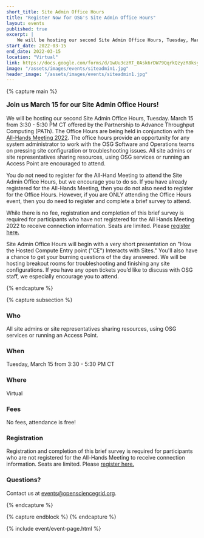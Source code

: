 ```yaml
---
short_title: Site Admin Office Hours
title: "Register Now for OSG's Site Admin Office Hours"
layout: events
published: true
excerpt: |
    We will be hosting our second Site Admin Office Hours, Tuesday, March 15 from 3:30 - 5:30 PM CT offered by the Partnership to Advance Throughput Computing (PATh). The Office Hours provide an opportunity for any system administrator to work with the OSG Software and Operations teams on pressing site configuration or troubleshooting issues. All site admins or site representatives sharing resources using OSG services or running an Access Point are encouraged to attend.
start_date: 2022-03-15
end_date: 2022-03-15
location: "Virtual"
link: https://docs.google.com/forms/d/1wUu3czRT_0Ask6rDW79QqrkQzyzR8ksyNM6uqWTOYXc//viewform
image: "/assets/images/events/siteadmin1.jpg"
header_image: "/assets/images/events/siteadmin1.jpg"
---
```


{% capture main %}

<p style="font-size: larger; font-weight: bold;">Join us March 15 for our Site Admin Office Hours!</p>

We will be hosting our second Site Admin Office Hours, Tuesday. March 15 from 3:30 - 5:30 PM CT offered by the Partnership to Advance Throughput Computing (PATh). The Office Hours are being held in conjunction with the [All-Hands Meeting 2022](https://indico.fnal.gov/event/53029/registrations/3257/).
The office hours provide an opportunity for any system administrator to work with the OSG Software and Operations teams on pressing site configuration or troubleshooting issues. All site admins or site representatives sharing resources, using OSG services or running an Access Point are encouraged to attend.

You do not need to register for the All-Hand Meeting to attend the Site Admin Office Hours, but we encourage you to do so. If you have already registered for the All-Hands Meeting, then you do not also need to register for the Office Hours. However, if you are ONLY attending the Office Hours event, then you do need to register and complete a brief survey to attend.

While there is no fee, registration and completion of this brief survey is required for participants who have not registered for the All Hands Meeting 2022 to receive connection information. Seats are limited.
Please [register here.](https://docs.google.com/forms/d/1wUu3czRT_0Ask6rDW79QqrkQzyzR8ksyNM6uqWTOYXc//viewform)

Site Admin Office Hours will begin with a very short presentation on "How the Hosted Compute Entry point ("CE") Interacts with Sites." You'll also have a chance to get your burning questions of the day answered. We will be hosting breakout rooms for troubleshooting and finishing any site configurations. If you have any open tickets you’d like to discuss with OSG staff, we especially encourage you to attend. 

{% endcapture %}


{% capture subsection %}
### Who

All site admins or site representatives sharing resources, using OSG services or running an Access Point.

### When

Tuesday, March 15 from 3:30 - 5:30 PM CT

### Where

Virtual

### Fees

No fees, attendance is free!

### Registration

Registration and completion of this brief survey is required for participants who are not registered for the All-Hands Meeting to receive connection information. Seats are limited.
Please [register here.](https://docs.google.com/forms/d/1wUu3czRT_0Ask6rDW79QqrkQzyzR8ksyNM6uqWTOYXc//viewform) 

### Questions?

Contact us at <events@opensciencegrid.org>. 

{% endcapture %}

{% capture endblock %}
{% endcapture %}


{% include event/event-page.html %}
